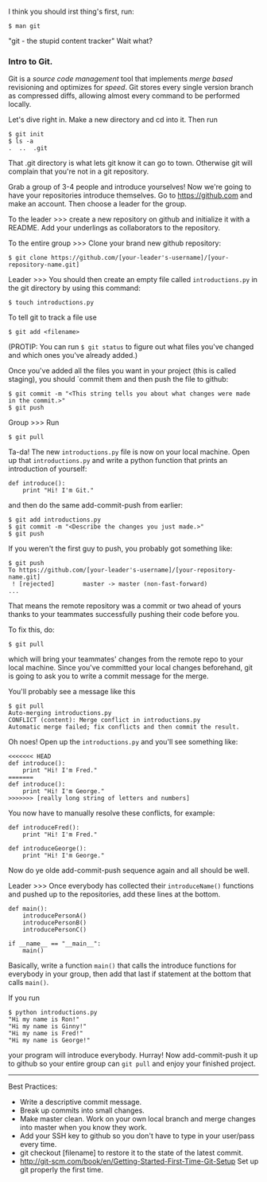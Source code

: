 I think you should irst thing's first, run:

    $ man git

"git - the stupid content tracker"
Wait what? 

### Intro to Git.

Git is a *source code management* tool that implements *merge based* revisioning and optimizes for *speed*.
Git stores every single version branch as compressed diffs, allowing almost every command to be performed locally.

Let's dive right in.
Make a new directory and cd into it. Then run

    $ git init
    $ ls -a
    .  ..  .git
    
That .git directory is what lets git know it can go to town. Otherwise git will complain that you're not in a git repository.

Grab a group of 3-4 people and introduce yourselves! Now we're going to have your repositories introduce themselves.
Go to https://github.com and make an account. Then choose a leader for the group.

To the leader >>> create a new repository on github and initialize it with a README. Add your underlings as collaborators to the repository.

To the entire group >>> Clone your brand new github repository:

    $ git clone https://github.com/[your-leader's-username]/[your-repository-name.git]

Leader >>> You should then create an empty file called `introductions.py` in the git directory by using this command:

    $ touch introductions.py

To tell git to track a file use

    $ git add <filename>

(PROTIP: You can run `$ git status` to figure out what files you've changed and which ones you've already added.)

Once you've added all the files you want in your project (this is called staging), you should `commit them and then push the file to github:

    $ git commit -m "<This string tells you about what changes were made in the commit.>"
    $ git push

Group >>> Run 

    $ git pull

Ta-da! The new `introductions.py` file is now on your local machine.
Open up that `introductions.py` and write a python function that prints an introduction of yourself:

    def introduce():
        print "Hi! I'm Git."

and then do the same add-commit-push from earlier:

    $ git add introductions.py
    $ git commit -m "<Describe the changes you just made.>"
    $ git push

If you weren't the first guy to push, you probably got something like:

    $ git push
    To https://github.com/[your-leader's-username]/[your-repository-name.git]
     ! [rejected]        master -> master (non-fast-forward)
    ...

That means the remote repository was a commit or two ahead of yours thanks to your teammates successfully pushing their code before you.

To fix this, do:

    $ git pull

which will bring your teammates' changes from the remote repo to your local machine. Since you've committed your local changes beforehand,
git is going to ask you to write a commit message for the merge. 

You'll probably see a message like this

    $ git pull
    Auto-merging introductions.py
    CONFLICT (content): Merge conflict in introductions.py
    Automatic merge failed; fix conflicts and then commit the result.

Oh noes! Open up the `introductions.py` and you'll see something like:    

    <<<<<<< HEAD
    def introduce():
        print "Hi! I'm Fred."
    =======
    def introduce():
        print "Hi! I'm George."
    >>>>>>> [really long string of letters and numbers]

You now have to manually resolve these conflicts, for example:

    def introduceFred():
        print "Hi! I'm Fred."
    
    def introduceGeorge():
        print "Hi! I'm George."

Now do ye olde add-commit-push sequence again and all should be well.

Leader >>> Once everybody has collected their `introduceName()` functions and pushed up to the repositories, add these lines at the bottom.

    def main():
        introducePersonA()
        introducePersonB()
        introducePersonC()

    if __name__ == "__main__":
        main()

Basically, write a function `main()` that calls the introduce functions for everybody in your group, then add that last if statement at the bottom that calls `main()`.

If you run

    $ python introductions.py
    "Hi my name is Ron!"
    "Hi my name is Ginny!"
    "Hi my name is Fred!"
    "Hi my name is George!"

your program will introduce everybody. Hurray! Now add-commit-push it up to github so your entire group can `git pull` and enjoy your finished project.

--------------------------------

Best Practices:

- Write a descriptive commit message.
- Break up commits into small changes.
- Make master clean. Work on your own local branch and merge changes into master when you know they work.
- Add your SSH key to github so you don't have to type in your user/pass every time.
- git checkout [filename] to restore it to the state of the latest commit.
- http://git-scm.com/book/en/Getting-Started-First-Time-Git-Setup Set up git properly the first time.
